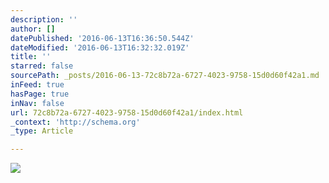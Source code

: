 ```yaml
---
description: ''
author: []
datePublished: '2016-06-13T16:36:50.544Z'
dateModified: '2016-06-13T16:32:32.019Z'
title: ''
starred: false
sourcePath: _posts/2016-06-13-72c8b72a-6727-4023-9758-15d0d60f42a1.md
inFeed: true
hasPage: true
inNav: false
url: 72c8b72a-6727-4023-9758-15d0d60f42a1/index.html
_context: 'http://schema.org'
_type: Article

---
```

![](https://the-grid-user-content.s3-us-west-2.amazonaws.com/299f0cc3-6c0b-424b-93cb-e1a639263eda.jpg)